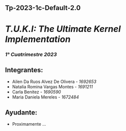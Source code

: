 Tp-2023-1c-Default-2.0
---

# _**T.U.K.I:** The Ultimate Kernel Implementation_
### _1° Cuatrimestre 2023_
## Integrantes:
- Ailen Da Ruos Alvez De Olivera - _1692653_
- Natalia Romina Vargas Montes - _1691211_
- Carla Benitez - _1690590_
- Maria Daniela Mereles - _1672484_
## Ayudante:
- Proximamente ...
